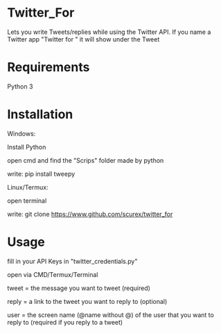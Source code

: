 # Twitter_For
Lets you write Tweets/replies while using the Twitter API. If you name a Twitter app "Twitter for <funny name>" it will show under the Tweet

# Requirements
Python 3

# Installation
Windows:

Install Python

open cmd and find the "Scrips" folder made by python

write: pip install tweepy


Linux/Termux:

open terminal

write: git clone https://www.github.com/scurex/twitter_for 
# Usage
fill in your API Keys in "twitter_credentials.py"

open via CMD/Termux/Terminal

tweet = the message you want to tweet (required)

reply = a link to the tweet you want to reply to (optional)

user = the screen name (@name without @) of the user that you want to reply to (required if you reply to a tweet)
